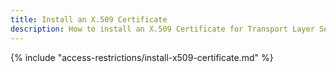 ```yaml
---
title: Install an X.509 Certificate
description: How to install an X.509 Certificate for Transport Layer Security (TLS)
---
```



{% include "access-restrictions/install-x509-certificate.md" %}

